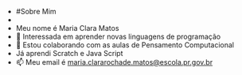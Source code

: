 - #Sobre Mim
- 
- Meu nome é Maria Clara Matos
- 👀 Interessada em aprender novas linguagens de programação
- 💞️ Estou colaborando com as aulas de Pensamento Computacional
- Já aprendi Scratch e Java Script
- 📫 Meu email é      maria.clararochade.matos@escola.pr.gov.br

<!---
claramatos15/claramatos15 is a ✨ special ✨ repository because its `README.md` (this file) appears on your GitHub profile.
You can click the Preview link to take a look at your changes.
--->
